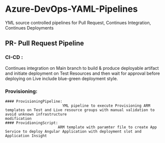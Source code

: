 # Azure-DevOps-YAML-Pipelines
YML source controlled pipelines for Pull Request, Continues Integration, Continues Deployments

## PR- Pull Request Pipeline

### CI-CD :
Continues integration on Main branch to build & produce deployable artifact and initiate deployment on Test Resources and then wait for approval before deploying on Live include blue-green deployment style.

### Provisioning:
    #### ProvisioningPipeline:
                              YML pipeline to execute Provisioning ARM templates on Test and Live resource groups with manual validation to avoid unknown infrastructure                               modification
    #### ProvidioningScript:
                            ARM template with paramter file to create App Service to deploy Angular Application with deployment slot and Application Insight
